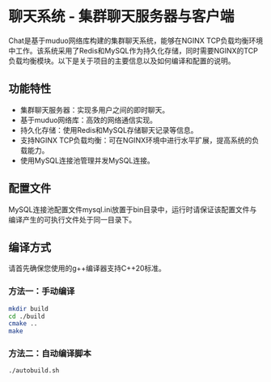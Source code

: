 # 聊天系统 - 集群聊天服务器与客户端

Chat是基于muduo网络库构建的集群聊天系统，能够在NGINX TCP负载均衡环境中工作。该系统采用了Redis和MySQL作为持久化存储，同时需要NGINX的TCP负载均衡模块。以下是关于项目的主要信息以及如何编译和配置的说明。

## 功能特性

- 集群聊天服务器：实现多用户之间的即时聊天。
- 基于muduo网络库：高效的网络通信实现。
- 持久化存储：使用Redis和MySQL存储聊天记录等信息。
- 支持NGINX TCP负载均衡：可在NGINX环境中进行水平扩展，提高系统的负载能力。
- 使用MySQL连接池管理并发MySQL连接。

## 配置文件
MySQL连接池配置文件mysql.ini放置于bin目录中，运行时请保证该配置文件与编译产生的可执行文件处于同一目录下。

## 编译方式
请首先确保您使用的g++编译器支持C++20标准。

### 方法一：手动编译
```bash
mkdir build
cd ./build
cmake ..
make
```

### 方法二：自动编译脚本
```bash
./autobuild.sh
```

